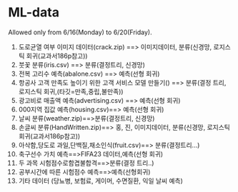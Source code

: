 # ML-data
Allowed only from 6/16(Monday) to 6/20(Friday).
1. 도로균열 여부 이미지 데이터(crack.zip) ==> 이미지데이터, 분류(신경망, 로지스틱 회귀(교과서186p참고))
2. 붓꽃 분류(iris.csv) ==> 분류(결정트리, 신경망)
3. 전복 고리수 예측(abalone.csv) ==> 예측(선형 회귀)
4. 항공사 고객 만족도 높이기 위한 고객 서비스 모델 만들기() ==> 분류(결정 트리, 로지스틱 회귀,(타깃=만족,중립,불만족))
5. 광고비로 매출액 예측(advertising.csv) ==> 예측(선형 회귀)
6. 000지역 집값 예측(housing.csv)==> 예측(선형 회귀)
8. 날씨 분류(weather.zip)==>분류(결정트리, 신경망)
9. 손글씨 분류(HandWritten.zip)==> 홍, 진, 이미지데이터, 분류(신경망, 로지스틱 회귀(교과서186p참고))
10. 아삭함,당도로 과일,단백질,채소인식(fruit.csv)==> 분류(결정트리...)
11. 축구선수 가치 예측==>FIFA23 데이터,예측(선형 회귀)
12. 두 과목 시험점수로함겹불합격==>분류(결정 트리..)
13. 공부시간에 따른 시험점수 예측==>예측(선형회귀)
14. 기타 데이터 (당뇨병, 보험료, 게이머, 수면질환, 익일 날씨 예측)

